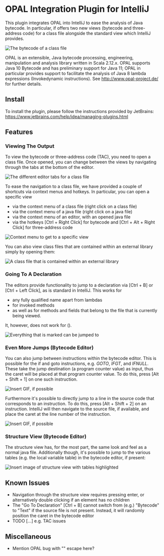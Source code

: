 # OPAL Integration Plugin for IntelliJ

This plugin integrates OPAL into IntelliJ to ease the analysis of Java bytecode. In particular, 
if offers two new views (bytecode and three-address code) for a class file alongside the standard view which IntelliJ provides.

![The bytecode of a class file](path/to/your/img.png)

OPAL is an extensible, Java bytecode processing, engineering, manipulation and analysis library written in Scala 2.12.x. 
OPAL supports Java 10 Bytecode and has preliminary support for Java 11; OPAL in particular provides support to facilitate 
the analysis of Java 8 lambda expressions (Invokedynamic instructions). See http://www.opal-project.de/ for further details.

## Install

To install the plugin, please follow the instructions provided by JetBrains: 
https://www.jetbrains.com/help/idea/managing-plugins.html

## Features

### Viewing The Output

To view the bytecode or three-address code (TAC), you need to open a class file. Once opened, you can change between the views 
by navigating through the tabs at the bottom of the editor.

![The different editor tabs for a class file](path/to/your/img.png)

To ease the navigation to a class file, we have provided a couple of shortcuts via context menus and hotkeys. In particular,
you can open a specific view

- via the context menu of a class file (right click on a class file)
- via the context menu of a java file (right click on a java file)
- via the context menu of an editor, with an opened java file
- via the hotkeys [Ctrl + Right Click] for bytecode and [Ctrl + Alt + Right Click] for three-address code

![Context menu to get to a specific view](path/to/your/img.png)

You can also view class files that are contained within an external library simply by opening them:

![A class file that is contained within an external library](path/to/your/img.png)

### Going To A Declaration

The editors provide functionality to jump to a declaration via [Ctrl + B] or [Ctrl + Left Click], as is standard in IntelliJ.
This works for 

- any fully qualified name apart from lambdas
- for invoked methods
- as well as for methods and fields  that belong to the file that is currently being viewed. 

It, however, does not work for <clinit>().

![Everything that is marked can be jumped to](path/to/your/img.png)

### Even More Jumps (Bytecode Editor)

You can also jump between instructions within the bytecode editor. This is possible for the if and goto instructions, 
e.g. *GOTO*, *IFGT*, and *IFNULL*. These take the jump destination (a program counter value) as input, 
thus the caret will be placed at that program counter value. To do this, press [Alt + Shift + 1] on one such instruction.

![Insert GIF, if possible](path/to/your/img.png)

Furthermore it's possible to directly jump to a line in the source code that corresponds to an instruction. To do this,
press [Alt + Shift + 2] on an instruction. IntelliJ will then navigate to the source file, if available, and place the caret
at the line number of the instruction.

![Insert GIF, if possible](path/to/your/img.png)


### Structure View (Bytecode Editor)

The structure view has, for the most part, the same look and feel as a normal java file. Additionally though, 
it's possible to jump to the various tables (e.g. the local variable table) in the bytecode editor, if present:

![Insert image of structure view with tables highlighted](path/to/your/img.png)

## Known Issues

- Navigation through the structure view requires pressing enter, or alternatively double clicking if an element has no children
- The "Go To Declaration" [Ctrl + B] cannot switch from (e.g.) "Bytecode" to "Text" if the source file is not present. Instead, it will randomly position the caret in the bytecode editor
- TODO [...] e.g. TAC issues

## Miscellaneous

- Mention OPAL bug with "\" escape here?
